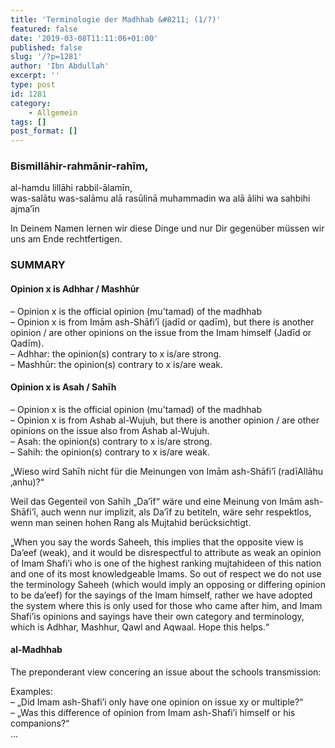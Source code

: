 ```yaml
---
title: 'Terminologie der Madhhab &#8211; (1/?)'
featured: false
date: '2019-03-08T11:11:06+01:00'
published: false
slug: '/?p=1281'
author: 'Ibn Abdullah'
excerpt: ''
type: post
id: 1281
category:
    - Allgemein
tags: []
post_format: []
---
```

### Bismillāhir-rahmānir-rahīm,  
al-hamdu lillāhi rabbil-ālamīn,  
was-salātu was-salāmu alā rasūlinā muhammadin wa alā ālihi wa sahbihi ajma’īn

In Deinem Namen lernen wir diese Dinge und nur Dir gegenüber müssen wir uns am Ende rechtfertigen.

### SUMMARY

#### Opinion x is Adhhar / Mashhūr

– Opinion x is the official opinion (mu’tamad) of the madhhab  
– Opinion x is from Imām ash-Shāfi’ī (jadīd or qadīm), but there is another opinion / are other opinions on the issue from the Imam himself (Jadīd or Qadīm).  
– Adhhar: the opinion(s) contrary to x is/are strong.  
– Mashhūr: the opinion(s) contrary to x is/are weak.

#### Opinion x is Asah / Sahīh

– Opinion x is the official opinion (mu’tamad) of the madhhab  
– Opinion x is from Ashab al-Wujuh, but there is another opinion / are other opinions on the issue also from Ashab al-Wujuh.  
– Asah: the opinion(s) contrary to x is/are strong.  
– Sahih: the opinion(s) contrary to x is/are weak.  
  
„Wieso wird Sahīh nicht für die Meinungen von Imām ash-Shāfi’ī (radīAllāhu ‚anhu)?“  
  
Weil das Gegenteil von Sahīh „Da’īf“ wäre und eine Meinung von Imām ash-Shāfi’ī, auch wenn nur implizit, als Da’īf zu betiteln, wäre sehr respektlos, wenn man seinen hohen Rang als Mujtahid berücksichtigt.  
  
„When you say the words Saheeh, this implies that the opposite view is Da’eef (weak), and it would be disrespectful to attribute as weak an opinion of Imam Shafi’i who is one of the highest ranking mujtahideen of this nation and one of its most knowledgeable Imams. So out of respect we do not use the terminology Saheeh (which would imply an opposing or differing opinion to be da’eef) for the sayings of the Imam himself, rather we have adopted the system where this is only used for those who came after him, and Imam Shafi’is opinions and sayings have their own category and terminology, which is Adhhar, Mashhur, Qawl and Aqwaal. Hope this helps.“

#### al-Madhhab

The preponderant view concering an issue about the schools transmission:

Examples:  
– „Did Imam ash-Shafi’i only have one opinion on issue xy or multiple?“  
– „Was this difference of opinion from Imam ash-Shafi’i himself or his companions?“  
…